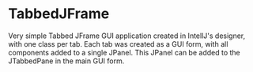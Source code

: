 # TabbedJFrame
Very simple Tabbed JFrame GUI application created in IntellJ's designer, with one class per tab. Each tab was created as a GUI form, with all components added to a single JPanel. This JPanel can be added to the JTabbedPane in the main GUI form.
